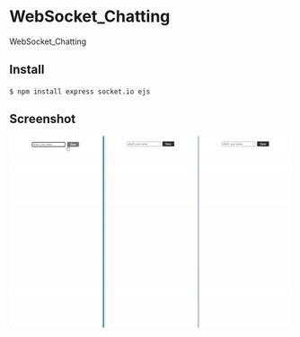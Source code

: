 # WebSocket_Chatting
WebSocket_Chatting

## Install

```
$ npm install express socket.io ejs
```

## Screenshot
<p align="center"> 
<img src="./screenshot_gif.gif" width="600" height="341" />
</p>
